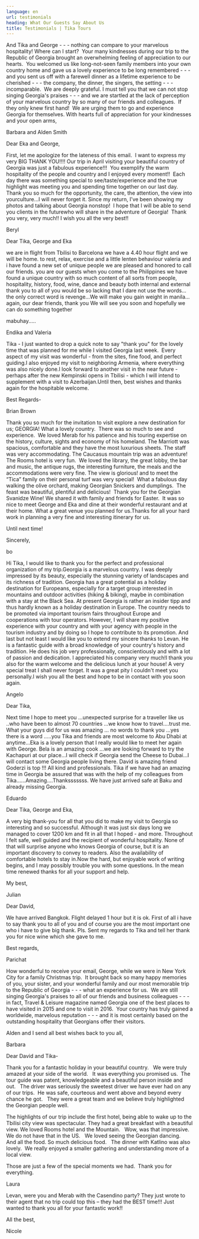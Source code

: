 ```yaml
---
language: en
url: testimonials
heading: What Our Guests Say About Us
title: Testimonials | Tika Tours
---
```

<div class="row content-row"><!-- 1848 (0)-->

</div>

<div class="row content-row"><!-- 1849 (2)-->
<div class="col-xs-12 col-sm-6 col-md-6"><!-- 2476 -->

And Tika and George \- \- \- nothing can compare to your marvelous hospitality! Where
can I start?  Your many kindnesses during our trip to the Republic of Georgia brought
an overwhelming feeling of appreciation to our hearts.  You welcomed us like long\-not\-seen
family members into your own country home and gave us a lovely experience to be
long remembered \- \- \- and you sent us off with a farewell dinner as a lifetime
experience to be cherished \- \- \- the company, the dinner, the singers, the setting
\- \- \- incomparable.  We are deeply grateful. I must tell you that we can not
stop singing Georgia's praises \- \- \- and we are startled at the lack of perception
of your marvelous country by so many of our friends and colleagues.  If they only
knew first hand!  We are urging them to go and experience Georgia for themselves.
With hearts full of appreciation for your kindnesses and your open arms,

Barbara and Alden Smith

</div>

<div class="col-xs-12 col-sm-6 col-md-6"><!-- 2477 -->

Dear Eka and George,

First, let me apologize for the lateness of this email.  I want to express my very
BIG THANK YOU!!!! Our trip in April visiting your beautiful country of Georgia was
just a fabulous experience!!!  You exemplify the warm hospitality of the people
and country and I enjoyed every moment!!  Each day there was something special to
see/taste/experience and the true highlight was meeting you and spending time together
on our last day.  Thank you so much for the opportunity, the care, the attention,
the view into yourculture…I will never forget it. Since my return, I’ve been showing
my photos and talking about Georgia nonstop!  I hope that I will be able to send
you clients in the futurewho will share in the adventure of Georgia!  Thank you
very, very much!! I wish you all the very best!!

Beryl

</div>

</div>

<div class="row content-row"><!-- 1850 (3)-->
<div class="col-xs-12 col-sm-6 col-md-6"><!-- 2478 -->

Dear Tika, George and Eka

we are in flight from Tbilisi to Barcelona we have a 4.40 hour flight and we will
be home. to rest, relax, exercise and a little lenten behaviour valeria and i have
found a new set of unique people we are pleased and honored to call our friends.
you are our guests when you come to the Philippines we have found a unique country
with so much content of all sorts from people, hospitality, history, food, wine,
dance and beauty both internal and external thank you to all of you would be so
lacking that I dare not use the words…the only correct word is revenge...We will
make you gain weight in manila…again, our dear friends, thank you We will see you
soon and hopefully we can do something together

mabuhay.....

Endika and Valeria

</div>

<div class="col-xs-12 col-sm-6 col-md-6"><!-- 2479 -->

Tika \- I just wanted to drop a quick note to say "thank you" for the lovely time
that was planned for me while I visited Georgia last week.  Every aspect of my visit
was wonderful \- from the sites, fine food, and perfect guiding.I also enjoyed my
visit to neighboring Armenia, where everything was also nicely done.I look forward
to another visit in the near future \- perhaps after the new Kempinski opens in
Tbilisi \- which I will intend to supplement with a visit to Azerbaijan.Until then,
best wishes and thanks again for the hospitable welcome.

Best Regards\-

Brian Brown

</div>

</div>

<div class="row content-row"><!-- 1851 (4)-->
<div class="col-xs-12 col-sm-6 col-md-6"><!-- 2480 -->

Thank you so much for the invitation to visit explore a new destination for us;
GEORGIA! What a lovely country.  There was so much to see and experience.  We loved
Merab for his patience and his touring expertise on the history, culture, sights
and economy of his homeland. The Marriott was spacious, comfortable and they have
the most luxurious sheets. The staff was very accommodating. The Caucasus mountain
trip was an adventure!  The Rooms hotel is very fun.  We loved the library, the
great lobby, the bar and music, the antique rugs, the interesting furniture, the
meals and the accommodations were very fine. The view is glorious! and to meet the
“Tica” family on their personal turf was very special!  What a fabulous day walking
the olive orchard, making Georgian Snickers and dumplings.  The feast was beautiful,
plentiful and delicious!  Thank you for the Georgian Svanidze Wine! We shared it
with family and friends for Easter.  It was so nice to meet George and Eka and dine
at their wonderful restaurant and at their home. What a great venue you planned
for us.Thanks for all your hard work in planning a very fine and interesting itinerary
for us.

Until next time!

Sincerely,

bo

</div>

<div class="col-xs-12 col-sm-6 col-md-6"><!-- 2481 -->

Hi Tika, I would like to thank you for the perfect and professional organization
of my trip.Georgia is a marvelous country. I was deeply impressed by its beauty,
especially the stunning variety of landscapes and its richness of tradition. Georgia
has a great potential as a holiday destination for Europeans, especially for a target
group interested in mountains and outdoor activities (hiking & biking), maybe in
combination with a stay at the Black Sea. At present Georgia is rather an insider
tipp and thus hardly known as a holiday destination in Europe. The country needs
to be promoted via important tourism fairs throughout Europe and cooperations with
tour operators. However, I will share my positive experience with your country and
with your agency with people in the tourism industry and by doing so I hope to contribute
to its promotion. And last but not least I would like you to extend my sincere thanks
to Levan. He is a fantastic guide with a broad knowledge of your country's history
and tradition. He does his job very professionally, conscientiously and with a lot
of passion and dedication. I appreciated his company very much!I thank you also
for the warm welcome and the delicious lunch at your house! A very special treat
I shall never forget. It was a great pity I couldn't meet you personally.I wish
you all the best and hope to be in contact with you soon again.

Angelo

</div>

</div>

<div class="row content-row"><!-- 1852 (5)-->
<div class="col-xs-12 col-sm-6 col-md-6"><!-- 2482 -->

Dear Tika,

Next time I hope to meet you ...unexpected surprise for a traveller like us ..who
have been to almost 70 countries ...we know how to travel....trust me.
What your guys did for us was amazing … no words to thank you ...yes there is a word
.....you Tika and friends are most welcome to Abu Dhabi at anytime...Eka is a lovely
person that I really would like to meet her again with George. Bela is an amazing
cook …we are looking forward to try the Kachapuri at our place...I will check if
Georgia send the Cheese to Dubai...I will contact some Georgia people living there.
David is amazing friend Goderzi is top !!! All kind and professionals. Tika if we
have had an amazing time in Georgia be assured that was with the help of my colleagues
from Tika......Amazing....Thanksssssss. We have just arrived safe at Baku and already
missing Georgia.

Eduardo

</div>

<div class="col-xs-12 col-sm-6 col-md-6"><!-- 2483 -->

Dear Tika, George and Eka,

A very big thank\-you for all that you did to make my visit to Georgia so interesting
and so successful. Although it was just six days long we managed to cover 1200 km
and fit in all that I hoped \- and more. Throughout I felt safe, well guided and
the recipient of wonderful hospitality. None of that will surprise anyone who knows
Georgia of course, but it is an important discovery to convey to readers. Also the
availability of comfortable hotels to stay in.Now the hard, but enjoyable work of
writing begins, and I may possibly trouble you with some questions. In the mean
time renewed thanks for all your support and help.

My best,

Julian

</div>

</div>

<div class="row content-row"><!-- 1853 (6)-->
<div class="col-xs-12 col-sm-6 col-md-6"><!-- 2484 -->

Dear David,

We have arrived Bangkok. Flight delayed 1 hour but it is ok. First of all i have
to say thank you to all of you and of course you are the most important one who
i have to give big thank. Pls. Sent my regards to Tika and tell her thank you for
nice wine which she gave to me.

Best regards,

Parichat

</div>

<div class="col-xs-12 col-sm-6 col-md-6"><!-- 2485 -->

How wonderful to receive your email, George, while we were in New York City for a
family Christmas trip.  It brought back so many happy memories of you, your sister,
and your wonderful family and our most memorable trip to the Republic of Georgia
\- \- \- what an experience for us.  We are still singing Georgia's praises to all
of our friends and business colleagues \- \- \-in fact, Travel & Leisure magazine
named Georgia one of the best places to have visited in 2015 and one to visit in
2016.  Your country has truly gained a worldwide, marvelous reputation \- \- \-
and it is most certainly based on the outstanding hospitality that Georgians offer
their visitors.

Alden and I send all best wishes back to you all,

Barbara

</div>

</div>

<div class="row content-row"><!-- 1854 (7)-->
<div class="col-xs-12 col-sm-6 col-md-6"><!-- 2486 -->

Dear David and Tika\-

Thank you for a fantastic holiday in your beautiful country.   We were truly amazed
at your side of the world.   It was everything you promised us.  The tour guide
was patent, knowledgeable and a beautiful person inside and out.   The driver was
seriously the sweetest driver we have ever had on any of our trips.  He was safe,
courteous and went above and beyond every chance he got.   They were a great team
and we believe truly highlighted the Georgian people well.

The highlights of our trip include the first hotel, being able to wake up to the
Tbilisi city view was spectacular. They had a great breakfast with a beautiful view.
We loved Rooms hotel and the Mountain.   Wow, was that impressive.   We do not
have that in the US.   We loved seeing the Georgian dancing.  And all the food.
So much delicious food.   The dinner with Katlino was also lovely.  We really enjoyed
a smaller gathering and understanding more of a local view.

Those are just a few of the special moments we had.  Thank you for everything.

Laura

</div>

<div class="col-xs-12 col-sm-6 col-md-6"><!-- 2487 -->

Levan, were you and Merab with the Casendino party? They just wrote to their agent
that no trip could top this – they had the BEST time!!! Just wanted to thank you
all for your fantastic work!!

All the best,

Nicole

</div>

</div>
